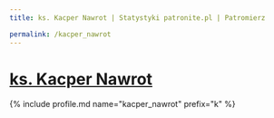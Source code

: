 ```yaml
---
title: ks. Kacper Nawrot | Statystyki patronite.pl | Patromierz

permalink: /kacper_nawrot
---
```


# [ks. Kacper Nawrot](https://patronite.pl/kacper_nawrot)

{% include profile.md name="kacper_nawrot" prefix="k" %}
